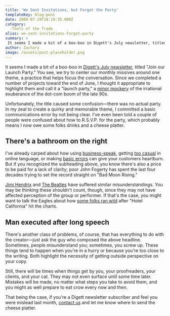 ```yaml
---
title: 'We Sent Invitations, but Forgot the Party'
templateKey: blog-post
date: 2009-07-29T18:19:35.000Z
category: 
  -Tools of the Trade
alias: we-sent-invitations-forgot-party
summary: > 
 It seems I made a bit of a boo-boo in Digett's July newsletter, titled "Join our Launch Party." You see, we try to center our monthly missives around one theme, a practice that helps focus the conversation. Since we completed a number of projects toward the end of June, I thought it appropriate to highlight them and call it a "launch party," a minor mockery of the irrational exuberance of the dot-com boom of the late 90s. Unfortunately, the title caused some confusion—there was no actual party. In my zeal to create a quirky and memorable theme, I committed a basic communications error by not being clear. I've even been told a couple of people were confused about how to R.S.V.P. for the party, which probably means I now owe some folks drinks and a cheese platter.
author: Zachary
image: /assets/post-placeholder.png
---
```


It seems I made a bit of a boo-boo in [Digett's July newsletter](http://campaign.digett.com/T/ViewEmail/r/2747BB1C1AC73140), titled "Join our Launch Party." You see, we try to center our monthly missives around one theme, a practice that helps focus the conversation. Since we completed a number of projects toward the end of June, I thought it appropriate to highlight them and call it a "launch party," a [minor mockery](http://www.wisegeek.com/what-is-a-launch-party.htm) of the irrational exuberance of the dot-com boom of the late 90s.

Unfortunately, the title caused some confusion—there was no actual party. In my zeal to create a quirky and memorable theme, I committed a basic communications error by not being clear. I've even been told a couple of people were confused about how to R.S.V.P. for the party, which probably means I now owe some folks drinks and a cheese platter.

There's a bathroom on the right
-------------------------------

I've already carped about how using [business-speak](/2008/10/31/coherence-is-more-than-three-syllable-word), getting [too casual](/2009/02/10/speak-queens-english) in online language, or making [basic errors](/2009/04/27/confuse-and-lose-prospects-basic-copywriting-errors) can give your customers heartburn. But if you recognized the subheading above, you know there's also a price to be paid for a lack of clarity; poor John Fogerty has spent the last four decades trying to set the record straight on "Bad Moon Rising."

[Jimi Hendrix](http://www.kissthisguy.com/18misheard.htm) and [The Beatles](http://www.kissthisguy.com/3683misheard.htm) have suffered similar misunderstandings. You may be thinking these shouldn't count, though, since they may not have affected perception of the group or performer. If that's the case, you might want to talk the Eagles about how [some folks ran wild](http://www.snopes.com/music/songs/hotel.asp) after "Hotel California" hit the charts.

Man executed after long speech
------------------------------

There's another class of problems, of course, that has everything to do with the creator—just ask the guy who composed the above headline. Sometimes, people misunderstand you; sometimes, you screw up. These things tend to happen when you're in a hurry or because you're too close to the writing. Both highlight the necessity of getting outside perspective on your copy.

Still, there will be times when things get by you, your proofreaders, your clients, and your cat. They may not even surface until some time later. Mistakes will be made, no matter what steps you take to avoid them, and you might as well prepare to eat crow every now and then.

That being the case, if you're a Digett newsletter subscriber and feel you were mislead last month, [contact us](/contact) and let me know where to send the cheese platter.